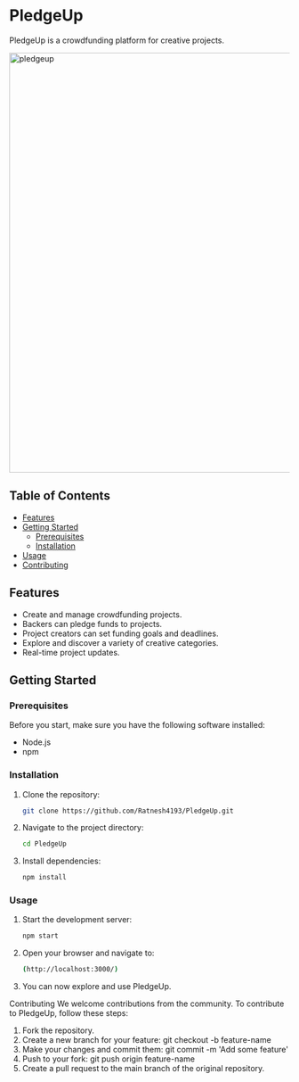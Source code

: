 # PledgeUp

PledgeUp is a crowdfunding platform for creative projects.

<img width="753" alt="pledgeup" src="https://github.com/Ratnesh4193/PledgeUp/assets/57043581/5f5e2667-a7b1-4f16-b835-19de5cf4a6b1">


## Table of Contents

- [Features](#features)
- [Getting Started](#getting-started)
  - [Prerequisites](#prerequisites)
  - [Installation](#installation)
- [Usage](#usage)
- [Contributing](#contributing)

## Features

- Create and manage crowdfunding projects.
- Backers can pledge funds to projects.
- Project creators can set funding goals and deadlines.
- Explore and discover a variety of creative categories.
- Real-time project updates.

## Getting Started

### Prerequisites

Before you start, make sure you have the following software installed:

- Node.js
- npm

### Installation

1. Clone the repository:

   ```sh
   git clone https://github.com/Ratnesh4193/PledgeUp.git

2. Navigate to the project directory:

   ```sh
   cd PledgeUp
3. Install dependencies:

   ```sh
   npm install


### Usage

1. Start the development server:

   ```sh
   npm start

2. Open your browser and navigate to:

   ```sh
   (http://localhost:3000/)
3. You can now explore and use PledgeUp.


Contributing
We welcome contributions from the community. To contribute to PledgeUp, follow these steps:

1. Fork the repository.
2. Create a new branch for your feature: git checkout -b feature-name
3. Make your changes and commit them: git commit -m 'Add some feature'
4. Push to your fork: git push origin feature-name
5. Create a pull request to the main branch of the original repository.
